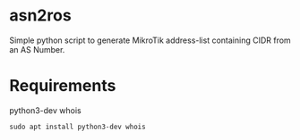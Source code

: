 # asn2ros
Simple python script to generate MikroTik address-list containing CIDR from an AS Number.

# Requirements
python3-dev
whois

```
sudo apt install python3-dev whois
```

